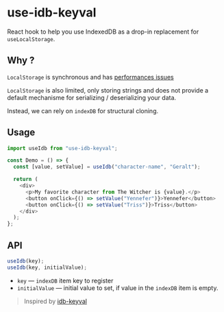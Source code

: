 # use-idb-keyval

React hook to help you use IndexedDB as a drop-in replacement for `useLocalStorage`. 

## Why ?

`LocalStorage` is synchronous and has [performances issues](https://hacks.mozilla.org/2012/03/there-is-no-simple-solution-for-local-storage/)

`LocalStorage` is also limited, only storing strings and does not provide a default mechanisme for serializing / deserializing your data.

Instead, we can rely on `indexDB` for structural cloning.

## Usage

```javascript
import useIdb from "use-idb-keyval";

const Demo = () => {
  const [value, setValue] = useIdb("character-name", "Geralt");

  return (
    <div>
      <p>My favorite character from The Witcher is {value}.</p>
      <button onClick={() => setValue("Yennefer")}>Yennefer</button>
      <button onClick={() => setValue("Triss")}>Triss</button>
    </div>
  );
};
```

## API

```javascript
useIdb(key);
useIdb(key, initialValue);
```

- `key` &mdash; `indexDB` item key to register
- `initialValue` &mdash; initial value to set, if value in the `indexDB` item is empty.

> Inspired by [idb-keyval](https://github.com/jakearchibald/idb-keyval)
